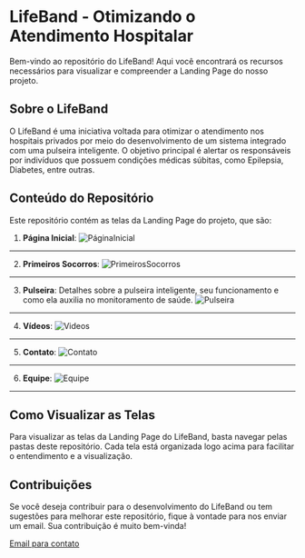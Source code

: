 # LifeBand - Otimizando o Atendimento Hospitalar

Bem-vindo ao repositório do LifeBand! Aqui você encontrará os recursos necessários para visualizar e compreender a Landing Page do nosso projeto. 

## Sobre o LifeBand

O LifeBand é uma iniciativa voltada para otimizar o atendimento nos hospitais privados por meio do desenvolvimento de um sistema integrado com uma pulseira inteligente. O objetivo principal é alertar os responsáveis por indivíduos que possuem condições médicas súbitas, como Epilepsia, Diabetes, entre outras.

## Conteúdo do Repositório

Este repositório contém as telas da Landing Page do projeto, que são:

1. **Página Inicial**:
![PáginaInicial](https://github.com/Life-Band/LifeBand-UX-UI/assets/111926496/8dc99cf6-aca3-4210-a036-8e10366df711)


<hr />

2. **Primeiros Socorros**:
![PrimeirosSocorros](https://github.com/Life-Band/LifeBand-UX-UI/assets/111926496/68e6aef3-2c0e-4cfd-86f6-f59e84b34523)


<hr />  

3. **Pulseira**: Detalhes sobre a pulseira inteligente, seu funcionamento e como ela auxilia no monitoramento de saúde.
![Pulseira](https://github.com/Life-Band/LifeBand-UX-UI/assets/111926496/cd7a798b-ce54-4f17-8e67-b7f35ca8b48c)


<hr />  
   
4. **Vídeos**:
![Videos](https://github.com/Life-Band/LifeBand-UX-UI/assets/111926496/f9c951ef-c8a3-4249-9e53-9566f7776ead)


<hr />  

5. **Contato**:
![Contato](https://github.com/Life-Band/LifeBand-UX-UI/assets/111926496/7f6b987a-7e8f-49fb-8654-ddb4d8ba8766)


<hr />
   
6. **Equipe**: 
![Equipe](https://github.com/Life-Band/LifeBand-UX-UI/assets/111926496/0fb19950-928b-4291-bc3a-21668bffa3ac)


<hr />

## Como Visualizar as Telas

Para visualizar as telas da Landing Page do LifeBand, basta navegar pelas pastas deste repositório. Cada tela está organizada logo acima para facilitar o entendimento e a visualização.

## Contribuições

Se você deseja contribuir para o desenvolvimento do LifeBand ou tem sugestões para melhorar este repositório, fique à vontade para nos enviar um email. Sua contribuição é muito bem-vinda!

<a href="mailto:lifeband.proa@gmail.com"> Email para contato </a>
